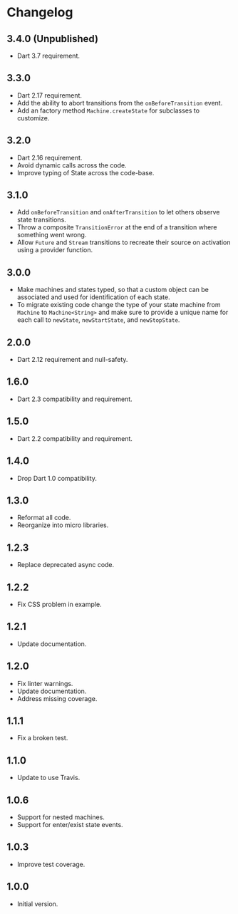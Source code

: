 # Changelog

## 3.4.0 (Unpublished)

- Dart 3.7 requirement.

## 3.3.0

- Dart 2.17 requirement.
- Add the ability to abort transitions from the `onBeforeTransition` event.
- Add an factory method `Machine.createState` for subclasses to customize.

## 3.2.0

- Dart 2.16 requirement.
- Avoid dynamic calls across the code.
- Improve typing of State<T> across the code-base.

## 3.1.0

- Add `onBeforeTransition` and `onAfterTransition` to let others observe state transitions.
- Throw a composite `TransitionError` at the end of a transition where something went wrong.
- Allow `Future` and `Stream` transitions to recreate their source on activation using a provider function.

## 3.0.0

- Make machines and states typed, so that a custom object can be associated and used for identification of each state.
- To migrate existing code change the type of your state machine from `Machine` to `Machine<String>` and make sure to provide a unique name for each call to `newState`, `newStartState`, and `newStopState`.

## 2.0.0

- Dart 2.12 requirement and null-safety.

## 1.6.0

- Dart 2.3 compatibility and requirement.

## 1.5.0

- Dart 2.2 compatibility and requirement.

## 1.4.0

- Drop Dart 1.0 compatibility.

## 1.3.0

- Reformat all code.
- Reorganize into micro libraries.

## 1.2.3

- Replace deprecated async code.

## 1.2.2

- Fix CSS problem in example.

## 1.2.1

- Update documentation.

## 1.2.0

- Fix linter warnings.
- Update documentation.
- Address missing coverage.

## 1.1.1

- Fix a broken test.

## 1.1.0

- Update to use Travis.

## 1.0.6

- Support for nested machines.
- Support for enter/exist state events.

## 1.0.3

- Improve test coverage.

## 1.0.0

- Initial version.
